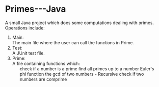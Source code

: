 # Primes---Java
A small Java project which does some computations dealing with primes.  
Operations include:  
1. Main:    
The main file where the user can call the functions in Prime.  
2. Test:   
 A JUnit test file.  
3. Prime:  
 A file containing functions which:  
 	<ul>
   check if a number is a prime  
  	find all primes up to a number  
  	Euler's phi function  
 	the gcd of two numbers - Recursive  
    check if two numbers are comprime  
    </ul>
